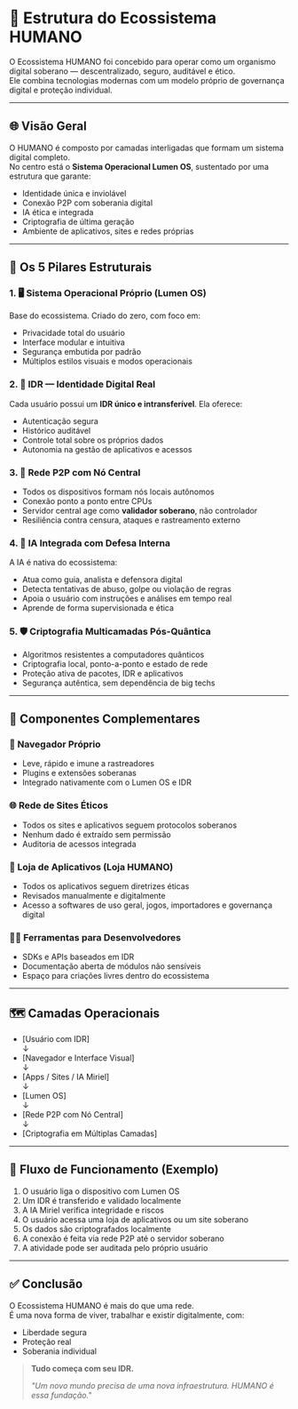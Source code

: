 # 🧬 Estrutura do Ecossistema HUMANO

O Ecossistema HUMANO foi concebido para operar como um organismo digital soberano — descentralizado, seguro, auditável e ético.  
Ele combina tecnologias modernas com um modelo próprio de governança digital e proteção individual.

---

## 🌐 Visão Geral

O HUMANO é composto por camadas interligadas que formam um sistema digital completo.  
No centro está o **Sistema Operacional Lumen OS**, sustentado por uma estrutura que garante:

- Identidade única e inviolável  
- Conexão P2P com soberania digital  
- IA ética e integrada  
- Criptografia de última geração  
- Ambiente de aplicativos, sites e redes próprias

---

## 🧱 Os 5 Pilares Estruturais

### 1. 🖥️ Sistema Operacional Próprio (Lumen OS)

Base do ecossistema. Criado do zero, com foco em:

- Privacidade total do usuário  
- Interface modular e intuitiva  
- Segurança embutida por padrão  
- Múltiplos estilos visuais e modos operacionais

### 2. 🪪 IDR — Identidade Digital Real

Cada usuário possui um **IDR único e intransferível**. Ela oferece:

- Autenticação segura  
- Histórico auditável  
- Controle total sobre os próprios dados  
- Autonomia na gestão de aplicativos e acessos

### 3. 🔗 Rede P2P com Nó Central

- Todos os dispositivos formam nós locais autônomos  
- Conexão ponto a ponto entre CPUs  
- Servidor central age como **validador soberano**, não controlador  
- Resiliência contra censura, ataques e rastreamento externo

### 4. 🧠 IA Integrada com Defesa Interna

A IA é nativa do ecossistema:

- Atua como guia, analista e defensora digital  
- Detecta tentativas de abuso, golpe ou violação de regras  
- Apoia o usuário com instruções e análises em tempo real  
- Aprende de forma supervisionada e ética

### 5. 🛡️ Criptografia Multicamadas Pós-Quântica

- Algoritmos resistentes a computadores quânticos  
- Criptografia local, ponto-a-ponto e estado de rede  
- Proteção ativa de pacotes, IDR e aplicativos  
- Segurança autêntica, sem dependência de big techs

---

## 🧩 Componentes Complementares

### 🧭 Navegador Próprio

- Leve, rápido e imune a rastreadores  
- Plugins e extensões soberanas  
- Integrado nativamente com o Lumen OS e IDR

### 🌐 Rede de Sites Éticos

- Todos os sites e aplicativos seguem protocolos soberanos  
- Nenhum dado é extraído sem permissão  
- Auditoria de acessos integrada

### 📲 Loja de Aplicativos (Loja HUMANO)

- Todos os aplicativos seguem diretrizes éticas  
- Revisados manualmente e digitalmente  
- Acesso a softwares de uso geral, jogos, importadores e governança digital

### 🧑‍💻 Ferramentas para Desenvolvedores

- SDKs e APIs baseados em IDR  
- Documentação aberta de módulos não sensíveis  
- Espaço para criações livres dentro do ecossistema

---

## 🗺️ Camadas Operacionais

- [Usuário com IDR]  
    ↓  
- [Navegador e Interface Visual]  
    ↓  
- [Apps / Sites / IA Miriel]  
    ↓  
- [Lumen OS]  
    ↓  
- [Rede P2P com Nó Central]  
    ↓  
- [Criptografia em Múltiplas Camadas]

---

## 🔄 Fluxo de Funcionamento (Exemplo)

1. O usuário liga o dispositivo com Lumen OS  
2. Um IDR é transferido e validado localmente  
3. A IA Miriel verifica integridade e riscos  
4. O usuário acessa uma loja de aplicativos ou um site soberano  
5. Os dados são criptografados localmente  
6. A conexão é feita via rede P2P até o servidor soberano  
7. A atividade pode ser auditada pelo próprio usuário

---

## ✅ Conclusão

O Ecossistema HUMANO é mais do que uma rede.  
É uma nova forma de viver, trabalhar e existir digitalmente, com:

- Liberdade segura  
- Proteção real  
- Soberania individual  

> **Tudo começa com seu IDR.**  
>  
> _"Um novo mundo precisa de uma nova infraestrutura. HUMANO é essa fundação."_
